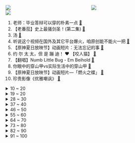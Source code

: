 <div >
	<a style="float:left;width:55%;" href = "https://github.com/anuraghazra/github-readme-stats">
	 <img src = "https://github-readme-stats.vercel.app/api?username=iuuuuuaena&theme=buefy&show_icons=true"/>
	</a>
	<a  style="float:right;width:45%" href = "https://github.com/anuraghazra/github-readme-stats">
	 <img  src="https://github-readme-stats.vercel.app/api/top-langs/?username=anuraghazra&layout=compact"/>
	</a>
	</div>

[![](https://img.shields.io/badge/jxd-@jxdgogogo.xyz-yellowgreen.svg)](https://www.jxdgogogo.xyz)<br>
1. 老师：毕业答辩可以穿的朴素一点 [:link:](//www.bilibili.com/video/BV1dB4y1W7yh) <br>
2. 【老番茄】史上最骚剑圣！(第二集) [:link:](//www.bilibili.com/video/BV1UL4y1N7GL) <br>
3. 汤 [:link:](//www.bilibili.com/video/BV1CL4y1N7Bp) <br>
4. 听说这个视频在国外及其它平台爆火，咱原创能不能火一把 [:link:](//www.bilibili.com/video/BV1V341137D5) <br>
5. 【原神夏日放映节】动画短片：无法忘记的事 [:link:](//www.bilibili.com/video/BV1n34y157j6) <br>
6. 约 尔 太 太，但 是 蹦 迪！ ❤️ 【咬人猫】 [:link:](//www.bilibili.com/video/BV1v94y127wr) <br>
7. 【翻唱】Numb Little Bug - Em Beihold [:link:](//www.bilibili.com/video/BV1gY411T7MA) <br>
8. 你眼中的穿山甲vs实际生活中的穿山甲 [:link:](//www.bilibili.com/video/BV1VY411T7sM) <br>
9. 【原神夏日放映节】动画短片—「燃火之蝶」 [:link:](//www.bilibili.com/video/BV1o3411g7BP) <br>
10. 珍贵影像《优雅嘲讽》 [:link:](//www.bilibili.com/video/BV1QL4y1N7fg) <br>
<details>
<summary>10 ~ 20</summary>

11. 山海 [:link:](//www.bilibili.com/video/BV1FL4y1P7DV) <br>
12. 青春的样子！青岛大学2022届毕业典礼歌曲串烧再次点燃全场 [:link:](//www.bilibili.com/video/BV1MT411G7fG) <br>
13. 如何给他人留下深刻印象 [:link:](//www.bilibili.com/video/BV18T411G7Xd) <br>
14. 现场见证 "勇士总冠军" 库里荣获FMVP！全场响起库里MVP！ [:link:](//www.bilibili.com/video/BV1Wt4y1h7C4) <br>
15. 『探窗』绝美戏腔演唱“一句一叹戏里有情痴” [:link:](//www.bilibili.com/video/BV18T411G7xJ) <br>
16. 高考迟到了，但 没 关 系 [:link:](//www.bilibili.com/video/BV16r4y137CS) <br>
17. 在重庆当小学生有多爽？花光50元，我竟在校门口连吃一整天...！ [:link:](//www.bilibili.com/video/BV1H34y157fy) <br>
18. 超级牛马 [:link:](//www.bilibili.com/video/BV1G341137UV) <br>
19. 【爸爸图鉴】“父爱如山......体滑坡” [:link:](//www.bilibili.com/video/BV1VS4y1v7Wn) <br>
</details>
<details>
<summary>19 ~ 20</summary>

20. 做一只快乐的修勾 [:link:](//www.bilibili.com/video/BV1SS4y1e7uE) <br>
21. 好的食材，往往只需要最复杂的处理... [:link:](//www.bilibili.com/video/BV1jt4y1h7Wo) <br>
22. 这面罩是高科技人脸外骨骼是真的吗？ [:link:](//www.bilibili.com/video/BV1Y3411M79C) <br>
23. 刀快还是枪快？终极对决！我们的青春，永不毕业！ [:link:](//www.bilibili.com/video/BV1i34y157Wf) <br>
24. 先攻之王世界纪录：一次先攻偷202694金币！史上最高爆发英雄竟然是？ [:link:](//www.bilibili.com/video/BV1wr4y1g7Df) <br>
25. 别在VR里装死啊！！！ [:link:](//www.bilibili.com/video/BV1kg411Q7n9) <br>
26. 毕业十年做套高考卷子看看自己几斤几两 [:link:](//www.bilibili.com/video/BV15v4y1g7AZ) <br>
27. 小 小 龙 虾 天 花 板 [:link:](//www.bilibili.com/video/BV1Z3411g79P) <br>
28. apple pencil拍了拍b站并问：你是谁？ [:link:](//www.bilibili.com/video/BV1ML4y1N7Dt) <br>
</details>
<details>
<summary>28 ~ 30</summary>

29. 人手一个胡桃摇玩具！就是这么简单！ [:link:](//www.bilibili.com/video/BV1s94y1y7gE) <br>
30. 你们要的50万粉丝女装来了 [:link:](//www.bilibili.com/video/BV1pS4y1H7Hj) <br>
31. 猫猫的膝跳反射也太可爱了叭 [:link:](//www.bilibili.com/video/BV1WL4y1N74E) <br>
32. 间谍过家家在日本基本随处可见了 [:link:](//www.bilibili.com/video/BV1RB4y1S7Ta) <br>
33. 这让我以后还怎么吃羊肉串？ [:link:](//www.bilibili.com/video/BV1q34y157tf) <br>
34. FBI：监控里看到了奇怪的人... [:link:](//www.bilibili.com/video/BV1XB4y1W7KZ) <br>
35. 米其林餐厅只是副业？摇滚教父好评不断的上海面馆老板竟是东北人? [:link:](//www.bilibili.com/video/BV1tr4y1378a) <br>
36. 要   相   信   柯   学 ！ [:link:](//www.bilibili.com/video/BV1HY411T7yb) <br>
37. 【戏曲国家队】组合出击《护法夜叉记》下，原神二创新一轮"内卷"来袭！你有被震撼到吗? [:link:](//www.bilibili.com/video/BV1St4y1h7wP) <br>
</details>
<details>
<summary>37 ~ 40</summary>

38. 沙 漠 神 殿 [:link:](//www.bilibili.com/video/BV1VF411c7nP) <br>
39. 玩这么变态吗 [:link:](//www.bilibili.com/video/BV1CS4y1e7KN) <br>
40. 福建其实好多渔船啊啊啊 [:link:](//www.bilibili.com/video/BV1z3411M7Ao) <br>
41. 好评如潮！逆风翻盘！《特利迦奥特曼》舞台剧最终章完结吐槽！ [:link:](//www.bilibili.com/video/BV1cT411V7p1) <br>
42. 《布 偶 修 喵 肥 肥 家 》【第一集】 [:link:](//www.bilibili.com/video/BV1FB4y1D7V2) <br>
43. 【STN快报第六季34】半条命能不能出三就看stn有多不努力了！ [:link:](//www.bilibili.com/video/BV1vv4y1g7c7) <br>
44. 【Faye詹雯婷】她凭什么能出道即封神？携新歌《荒羽》王者归来，来感受开口即秒杀的唱功！ [:link:](//www.bilibili.com/video/BV1fA4y1R7FJ) <br>
45. 抓一把沙子写字？难度等级SSS [:link:](//www.bilibili.com/video/BV1SY4y1g72U) <br>
46. 为什么看完一部动画会有一种怅然若失的感觉。 [:link:](//www.bilibili.com/video/BV1WZ4y1v7bw) <br>
</details>
<details>
<summary>46 ~ 50</summary>

47. 788元买来6罐“茅台冰淇淋”，究竟什么味道？ [:link:](//www.bilibili.com/video/BV1nU4y1X7AR) <br>
48. 第一次孵化蝴蝶，大概只能用“过于顺利”来形容了…… [:link:](//www.bilibili.com/video/BV1Fr4y1G7rW) <br>
49. 法棍到底能有多硬？ [:link:](//www.bilibili.com/video/BV1UY411K7th) <br>
50. 造假？虚标？全网首次，把空调送进实验室，耗时 35 天，我们发现…… [:link:](//www.bilibili.com/video/BV1mU4y1X78H) <br>
51. 德国人竟然把剩菜做成了盲盒，3块钱抽到12个面包！血赚！ [:link:](//www.bilibili.com/video/BV1Lt4y1h7Ru) <br>
52. 常见维生素缺乏的症状 [:link:](//www.bilibili.com/video/BV1BY411T7Qj) <br>
53. 绝命毒师安陵容 [:link:](//www.bilibili.com/video/BV1fZ4y1q7PA) <br>
54. “不管有没有观众，都要坚持画下去” [:link:](//www.bilibili.com/video/BV1oB4y1S7BZ) <br>
55. 有没有公司愿意招聘这位人才 [:link:](//www.bilibili.com/video/BV1vW4y16715) <br>
</details>
<details>
<summary>55 ~ 60</summary>

56. 大家都看到了噢！这几只小猫咪是自己来我家院子流浪的 [:link:](//www.bilibili.com/video/BV1eY411T7sy) <br>
57. 离开月租20000的市中心，我用省下的房租爆装了新厨房！！ [:link:](//www.bilibili.com/video/BV1ng411X7FH) <br>
58. 【时代少年团】《小炸的暑假生活》02.久违的合体训练！ [:link:](//www.bilibili.com/video/BV1uY411N7fQ) <br>
59. 全员内鬼！史诗级大乱斗之三打祝家庄！《水浒传》P26 [:link:](//www.bilibili.com/video/BV1o3411g7RL) <br>
60. 汤姆：法庭上禁止电音摇！！！ [:link:](//www.bilibili.com/video/BV18Z4y1v7kt) <br>
61. 节目拍了一半，突然有人要当爸爸了？？？ [:link:](//www.bilibili.com/video/BV1Dt4y1h74h) <br>
62. 给大家表演个乐器 [:link:](//www.bilibili.com/video/BV1m3411M7Cz) <br>
63. 【B限首播/全熟】你好BILIBILI【Mysta Rias】 [:link:](//www.bilibili.com/video/BV1G341137NT) <br>
64. 很抱歉！你们以这种方式认识我. [:link:](//www.bilibili.com/video/BV1eU4y1X7p8) <br>
</details>
<details>
<summary>64 ~ 70</summary>

65. 一口气唱完『九九八十一』，再听已是曲中人！ [:link:](//www.bilibili.com/video/BV11W4y1k7kD) <br>
66. 一起来欣赏狗熊岭的风景吧 [:link:](//www.bilibili.com/video/BV1JB4y1s7dv) <br>
67. 国家一级保护动物——熊狸  80%的人没见过。 [:link:](//www.bilibili.com/video/BV1vB4y1S7qi) <br>
68. 每天一遍，脑力无限 [:link:](//www.bilibili.com/video/BV17r4y1x7Li) <br>
69. 梦 中 人 【薛凯琪刘恋】 [:link:](//www.bilibili.com/video/BV1k34y15798) <br>
70. 意想不到…英国公婆穿上中式婚服竟然是这个样子？ [:link:](//www.bilibili.com/video/BV1cY4y1378q) <br>
71. 【原神】胡桃新皮肤！超美夏日礼服——「朝露晴空」 [:link:](//www.bilibili.com/video/BV1HA4y1d79i) <br>
72. 久违了！今天给大家表演个大吉他版Bet On Me [:link:](//www.bilibili.com/video/BV1tv4y1g7c3) <br>
73. 酸奶都是假牛奶？饮料都是假矿泉水？这算什么对比法？ [:link:](//www.bilibili.com/video/BV1zY4y1g71q) <br>
</details>
<details>
<summary>73 ~ 80</summary>

74. 媳妇盲买雪糕 到家之后直接哭了 [:link:](//www.bilibili.com/video/BV16Y4y1g7Tw) <br>
75. 2022年6月20日，分享一首歌。 [:link:](//www.bilibili.com/video/BV1t94y1y7QQ) <br>
76. b 站 冷 知 识 废 话 大 全 ！！！ [:link:](//www.bilibili.com/video/BV1fU4y1X7P4) <br>
77. 搞笑配音日常，每日亿笑，二哥带你起飞 [:link:](//www.bilibili.com/video/BV11Z4y1q7Ro) <br>
78. 【超级小桀】是的没错，我有三个游戏房 [:link:](//www.bilibili.com/video/BV1qr4y137aK) <br>
79. 当万物都可压缩第二集 尝试生存做出需7亿钻石的压缩钻剑！4重压缩 我的世界 [:link:](//www.bilibili.com/video/BV1bv4y1g7Wo) <br>
80. 《原神》EP - 花坂豪情之志 [:link:](//www.bilibili.com/video/BV1RZ4y1v7u7) <br>
81. 【凤凰传奇为歌而赞】几番归去来 咫尺隔山海【染】 [:link:](//www.bilibili.com/video/BV1nF411c7he) <br>
82. 福建舰下水！全解电磁弹射003航母 [:link:](//www.bilibili.com/video/BV1at4y1h7Uy) <br>
</details>
<details>
<summary>82 ~ 90</summary>

83. 抑郁症，是怎么改变你大脑的？ [:link:](//www.bilibili.com/video/BV1da411s7BM) <br>
84. 你家的摄像头真的安全吗？怎么买才安全？ [:link:](//www.bilibili.com/video/BV1HF411c7qC) <br>
85. 《爱情就像咖啡配油条》 [:link:](//www.bilibili.com/video/BV1cS4y1v7f9) <br>
86. 女生为了实现口红自由有多拼？！历时2个多月，耗尽从小到大的化学知识，我终于成功自制出口红啦！ [:link:](//www.bilibili.com/video/BV1sW4y167TL) <br>
87. 【我的世界】爷在MC唱跳❤️爱 你❤️ [:link:](//www.bilibili.com/video/BV1Nr4y1G7ZD) <br>
88. 它们的对话堪称世纪经典 [:link:](//www.bilibili.com/video/BV1MB4y1s7Fk) <br>
89. 闻 鸡 起 舞 [:link:](//www.bilibili.com/video/BV19B4y1W7EA) <br>
90. 【封号斗罗】好想被哔哩哔哩封号呀！ [:link:](//www.bilibili.com/video/BV1d34y157NY) <br>
91. 反面教材典范！这款已下架的恶心游戏剧情有多坑？ [:link:](//www.bilibili.com/video/BV1a94y127Tr) <br>
</details>
<details>
<summary>91 ~ 100</summary>

92. “去干饭吧，去干不被定义的饭” [:link:](//www.bilibili.com/video/BV1zt4y1h7kU) <br>
93. 2022淘宝沙雕新闻盘点！点击收获暑假的快乐！ [:link:](//www.bilibili.com/video/BV1LB4y147xu) <br>
94. 离谱！幼儿园午饭时间玩躲猫猫？黑心幼儿园虐待孩子从来不是看孩子乖不乖 [:link:](//www.bilibili.com/video/BV1a94y127mG) <br>
95. 小孩上学被欺负怎么办？当然是把学校告到倒闭啦丨正义的算法 [:link:](//www.bilibili.com/video/BV12B4y1S7Cf) <br>
96. 九龄｜阿 通 贴 贴｜你有一张宫本体验卡 [:link:](//www.bilibili.com/video/BV1CU4y1X7vm) <br>
97. 我给爸爸出了张“夺命考卷“，他能及格吗……？ [:link:](//www.bilibili.com/video/BV1yg411Q7zn) <br>
98. 【人类观察日志】179 男人的快乐 [:link:](//www.bilibili.com/video/BV1bt4y1h7gn) <br>
99. 云 南 美 女 [:link:](//www.bilibili.com/video/BV1xT411G73M) <br>
100. 我真服了这老六！这玩意敢卖10块一桶？血亏。。。 [:link:](//www.bilibili.com/video/BV18W4y1672f) <br>
</details>
